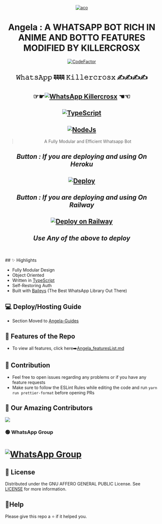 <div align="center">
<a href="https://coolwallpapers.me/6161785-buidling-kimono-girl-geisha.html"><img src="https://coolwallpapers.me/th700/6161785-buidling-kimono-girl-geisha.jpg" alt="aco" border="0"></a>

# **Angela : A WHATSAPP BOT RICH IN  ANIME AND BOTTO FEATURES MODIFIED BY KILLERCROSX**

[![CodeFactor](https://www.codefactor.io/repository/github/shineiichijo/chitoge/badge)](https://www.codefactor.io/repository/github/Killercrosx/Angela)

## 𝚆𝚑𝚊𝚝𝚜𝙰𝚙𝚙 ☟☟☟☟ 𝙺𝚒𝚕𝚕𝚎𝚛𝚌𝚛𝚘𝚜𝚡 ✍✍✍✍
## ☞☛[![WhatsApp Killercrosx](https://img.shields.io/badge/WhatsApp-25D366?style=for-the-badge&logo=whatsapp&logoColor=white)](https://wa.me/+254798941735) ☚☜
## [![TypeScript](https://img.shields.io/badge/TypeScript-007ACC?style=for-the-badge&logo=typescript&logoColor=white)](https://www.typescriptlang.org/) 
## [![NodeJs](https://img.shields.io/badge/Node.js-43853D?style=for-the-badge&logo=node.js&logoColor=white)](https://nodejs.org/en/)

> A Fully Modular and Efficient Whatsapp Bot <br>
## *Button : If you are deploying and using On Heroku* 
## [![Deploy](https://www.herokucdn.com/deploy/button.png)](https://heroku.com/deploy?template=https://github.com/Killercrosx/Angela/blob/main)
## *Button : If you are deploying and using On Railway*
## [![Deploy on Railway](https://railway.app/button.svg)](https://railway.app/new/template?template=https%3A%2F%2Fgithub.com%2FKillercrosx%2FAngela%2F&envs=PREFIX%2CSESSION%2CMODS%2CCRON%2CMONGO_URI%2CGOOGLE_API_KEY%2CCHAT_BOT_URL&optionalEnvs=MODS%2CCRON%2CGOOGLE_API_KEY%2CCHAT_BOT_URL&PREFIXDesc=Prefix+of+your+bot&SESSIONDesc=A+string+for+the+session+to+be+classified+and+to+get+access+to+the+server+endpoints&MODSDesc=The+phone+numbers+of+the+users+who+you+want+to+be+admin+for+the+bot+%28should+be+in+international+format+without+%2B+and+multiple+numbers+must+be+separated+by+a+comma+%5C%22%2C%5C%22%29&CRONDesc=Cron+string+to+clear+chats+in+a+cycle&MONGO_URIDesc=A+secret+String+for+Mongodb+Connection+%28Required%29&GOOGLE_API_KEYDesc=Google+API+key+for+Google+searches+for+MODS+%28Not+Required%29&CHAT_BOT_URLDesc=BrainShop+API+Brain+url)
## *Use Any of the above to deploy*
</div><br/>
<br/>
## ✨ Highlights

-   Fully Modular Design
-   Object Oriented
-   Written in [TypeScript](https://www.typescriptlang.org/)
-   Self-Restoring Auth
-   Built with [Baileys](https://github.com/adiwajshing/baileys) (The Best
    WhatsApp Library Out There)

## 💻 Deploy/Hosting Guide

-   Section Moved to
    [Angela-Guides](https://github.com/ShineiIchijo/Chitoge-Guides/blob/main/README.md)

## 🍥 Features of the Repo

-   To view all features, click
    here➡️[Angela_featuresList.md](https://github.com/ShineiIchijo/Chitoge/blob/main/Features.md)

## 💪 Contribution

-   Feel free to open issues regarding any problems or if you have any feature requests
-   Make sure to follow the ESLint Rules while editing the code and run
    `yarn run prettier-format` before opening PRs

##  🚀 Our Amazing Contributors

<a href="https://github.com/ShineiIchijo/Chitoge/graphs/contributors">
  <img src="https://contrib.rocks/image?repo=ShineiIchijo/Chitoge" />
</a>


### 🟢 WhatsApp Group

# [![WhatsApp Group](https://img.shields.io/badge/WhatsApp-25D366?style=for-the-badge&logo=whatsapp&logoColor=white)](https://chat.whatsapp.com/KnKvFXVhCyu7jKgdDadajC)

## 📄 License

Distributed under the GNU AFFERO GENERAL PUBLIC License. See [LICENSE](/LICENSE)
for more information.

## 🚀Help
Please give this repo a ⭐ if it helped you.
 
